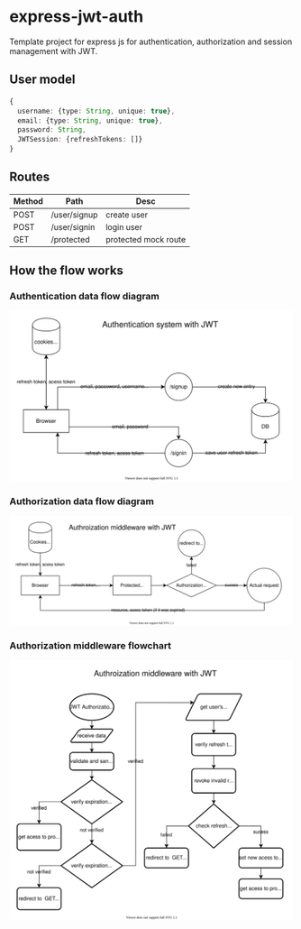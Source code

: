 # express-jwt-auth

Template project for express js for authentication, authorization and session management with JWT.

## User model

```typescript
{
  username: {type: String, unique: true},
  email: {type: String, unique: true},
  password: String,
  JWTSession: {refreshTokens: []}
}
```

## Routes

| Method | Path         | Desc                 |
|--------|--------------|----------------------|
| POST   | /user/signup | create user          |
| POST   | /user/signin | login user           |
| GET    | /protected   | protected mock route |

## How the flow works

### Authentication data flow diagram
![Authentication data flow diagram](./docs/img/authentication-diagram.svg)

### Authorization data flow diagram
![Authentication data flow diagram](./docs/img/authorization-diagram.svg)

### Authorization middleware flowchart
![Authentication data flow diagram](./docs/img/authorization-middleware-diagram.svg)
